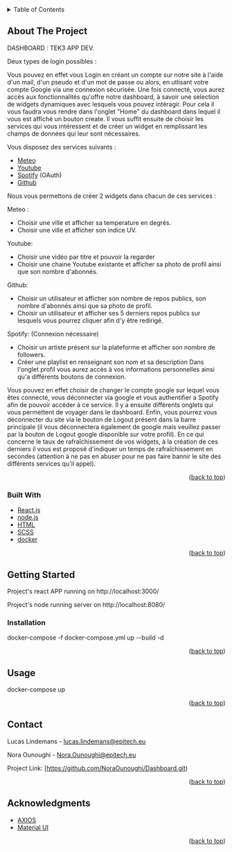 <div id="top"></div>

<!-- TABLE OF CONTENTS -->
<details>
  <summary>Table of Contents</summary>
  <ol>
    <li>
      <a href="#about-the-project">About The Project</a>
      <ul>
        <li><a href="#built-with">Built With</a></li>
      </ul>
    </li>
    <li>
      <a href="#getting-started">Getting Started</a>
      <ul>
        <li><a href="#installation">Installation</a></li>
      </ul>
    </li>
    <li><a href="#usage">Usage</a></li>
    <li><a href="#contact">Contact</a></li>
    <li><a href="#acknowledgments">Acknowledgments</a></li>
  </ol>
</details>



<!-- ABOUT THE PROJECT -->
## About The Project

DASHBOARD : TEK3 APP DEV.



Deux types de login possibles :

Vous pouvez en effet vous Login en créant un compte sur notre site à l'aide d'un mail, d'un pseudo et d'un mot de passe ou alors, en utlisant votre compte Google via une connexion sécurisée. 
Une fois connecté, vous aurez accès aux fonctionnalités qu'offre notre dashboard, à savoir une selection de widgets dynamiques avec lesquels vous pouvez intéragir. 
Pour cela il vous faudra vous rendre dans l'onglet "Home" du dashboard dans lequel il vous est affiché un bouton create. Il vous suffit ensuite de choisir les services qui vous intéressent et de créer un widget en remplissant les champs de données qui leur sont nécessaires.




Vous disposez des services suivants :



* [Meteo](https://openweathermap.org/)
* [Youtube](https://www.youtube.com/)
* [Spotify](https://www.spotify.com/) (OAuth)
* [Github](https://github.com/)



Nous vous permettons de créer 2 widgets dans chacun de ces services :


Meteo : 

* Choisir une ville et afficher sa temperature en degrés.
* Choisir une ville et afficher son indice UV.


Youtube:

* Choisir une vidéo par titre et pouvoir la regarder
* Choisir une chaine Youtube existante et afficher sa photo de profil ainsi que son nombre d'abonnés.


Github:

* Choisir un utilisateur et afficher son nombre de repos publics, son nombre d'abonnés ainsi que sa photo de profil.
* Choisir un utilisateur et afficher ses 5 derniers repos publics sur lesquels vous pourrez cliquer afin d'y être redirigé.


Spotify: (Connexion nécessaire)


* Choisir un artiste présent sur la plateforme et afficher son nombre de followers.
* Créer une playlist en renseignant son nom et sa description 
Dans l'onglet profil vous aurez accès à vos informations personnelles ainsi qu'a différents boutons de connexion.



Vous pouvez en effet choisir de changer le compte google sur lequel vous êtes connecté, vous déconnecter via google et vous authentifier a Spotify afin de pouvoir accéder à ce service.
Il y a ensuite différents onglets qui vous permettent de voyager dans le dashboard.
Enfin, vous pourrez vous déconnecter du site via le bouton de Logout présent dans la barre principale (il vous déconnectera également de google mais veuillez passer par la bouton de Logout google disponible sur votre profil). 
En ce qui concerne le taux de rafraîchissement de vos widgets, à la création de ces derniers il vous est proposé d'indiquer un temps de rafraîchissement en secondes (attention à ne pas en abuser pour ne pas faire bannir le site des différents services qu'il appel).

<p align="right">(<a href="#top">back to top</a>)</p>



### Built With


* [React.js](https://reactjs.org/)
* [node.js](https://vuejs.org/)
* [HTML](https://developer.mozilla.org/fr/docs/Web/HTML)
* [SCSS](https://sass-lang.com/)
* [docker](https://www.docker.com/)

<p align="right">(<a href="#top">back to top</a>)</p>



<!-- GETTING STARTED -->
## Getting Started

Project's react APP running on http://localhost:3000/

Project's node running server on http://localhost:8080/

<!-- INSTALLATION -->


### Installation

docker-compose -f docker-compose.yml up --build -d

<p align="right">(<a href="#top">back to top</a>)</p>



<!-- USAGE EXAMPLES -->
## Usage

docker-compose up

<p align="right">(<a href="#top">back to top</a>)</p>



<!-- CONTACT -->
## Contact

Lucas Lindemans - lucas.lindemans@epitech.eu

Nora Ounoughi - Nora.Ounoughi@epitech.eu


Project Link: [https://github.com/NoraOunoughi/Dashboard.git)

<p align="right">(<a href="#top">back to top</a>)</p>



<!-- ACKNOWLEDGMENTS -->
## Acknowledgments


* [AXIOS](https://axios-http.com/docs/intro)
* [Material UI](https://mui.com/)

<p align="right">(<a href="#top">back to top</a>)</p>
